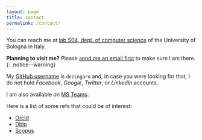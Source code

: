 ```yaml
---
layout: page
title: contact
permalink: /contact/
---
```


You can reach me at [lab S04, dept. of computer science](http://w3w.co/rotaie.piastra.tavola) of the University of Bologna in Italy.

**Planning to visit me?** Please [send me an email first](mailto:stefanopio.zingaro@unibo.it) to make sure I am there.
{: .notice--warning}

My [GitHub username](https://github.com/dezingaro) is `dezingaro` and, in case you were looking for that, I do not hold _Facebook_, _Google_, _Twitter_, or _LinkedIn_ accounts.

I am also available on [MS Teams](https://teams.microsoft.com).

Here is a list of some refs that could be of interest:

- [OrcId](https://orcid.org/0000-0002-8462-5651)
- [Dblp](https://dblp.uni-trier.de/pers/hd/z/Zingaro:Stefano_Pio)
- [Scopus](https://www.scopus.com/authid/detail.uri?authorId=57209341965)
